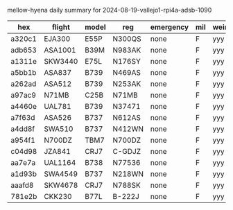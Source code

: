 mellow-hyena daily summary for 2024-08-19-vallejo1-rpi4a-adsb-1090

|hex|flight|model|reg|emergency|mil|weirdo|
|--|--|--|--|--|--|--|
|a320c1|EJA300|E55P|N300QS|none|F|yyy|
|adb653|ASA1001|B39M|N983AK|none|F|yyy|
|a1311e|SKW3440|E75L|N176SY|none|F|yyy|
|a5bb1b|ASA837|B739|N469AS|none|F|yyy|
|a262ad|ASA512|B739|N253AK|none|F|yyy|
|a97ac9|N71MB|C25B|N71MB|none|F|yyy|
|a4460e|UAL781|B739|N37471|none|F|yyy|
|a7f63d|ASA526|B737|N612AS|none|F|yyy|
|a4dd8f|SWA510|B737|N412WN|none|F|yyy|
|a954f1|N700DZ|TBM7|N700DZ|none|F|yyy|
|c04d98|JZA841|CRJ7|C-GDJZ|none|F|yyy|
|aa7e7a|UAL1164|B738|N77536|none|F|yyy|
|a1d93b|SWA4549|B737|N218WN|none|F|yyy|
|aaafd8|SKW4678|CRJ7|N788SK|none|F|yyy|
|781e2b|CKK230|B77L|B-222J|none|F|yyy|

